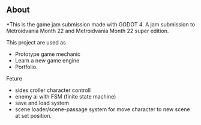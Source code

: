 ## About
*This is the game jam submission made with GODOT 4.
A jam submission to Metroidvania Month 22 and Metroidvania Month 22 super edition.

This project are used as 
- Prototype game mechanic
- Learn a new game engine
- Portfolio.

Feture
- sides croller character controll
- enemy ai with FSM (finite state machine)
- save and load system
- scene loader/scene-passage system for move character to new scene at set position.
